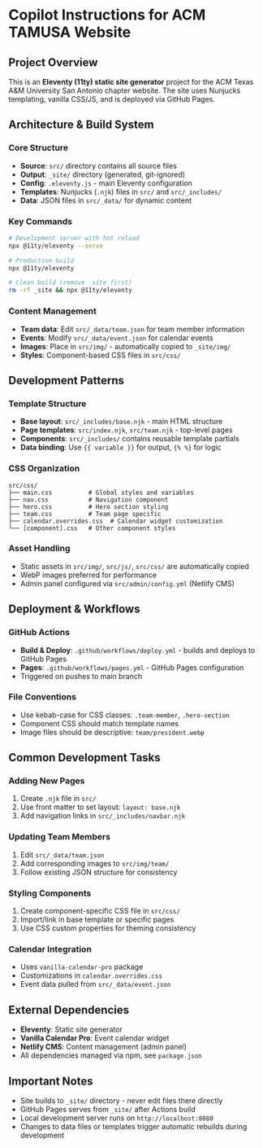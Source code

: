 # Copilot Instructions for ACM TAMUSA Website

## Project Overview
This is an **Eleventy (11ty) static site generator** project for the ACM Texas A&M University San Antonio chapter website. The site uses Nunjucks templating, vanilla CSS/JS, and is deployed via GitHub Pages.

## Architecture & Build System

### Core Structure
- **Source**: `src/` directory contains all source files
- **Output**: `_site/` directory (generated, git-ignored)
- **Config**: `.eleventy.js` - main Eleventy configuration
- **Templates**: Nunjucks (`.njk`) files in `src/` and `src/_includes/`
- **Data**: JSON files in `src/_data/` for dynamic content

### Key Commands
```bash
# Development server with hot reload
npx @11ty/eleventy --serve

# Production build
npx @11ty/eleventy

# Clean build (remove _site first)
rm -rf _site && npx @11ty/eleventy
```

### Content Management
- **Team data**: Edit `src/_data/team.json` for team member information
- **Events**: Modify `src/_data/event.json` for calendar events
- **Images**: Place in `src/img/` - automatically copied to `_site/img/`
- **Styles**: Component-based CSS files in `src/css/`

## Development Patterns

### Template Structure
- **Base layout**: `src/_includes/base.njk` - main HTML structure
- **Page templates**: `src/index.njk`, `src/team.njk` - top-level pages
- **Components**: `src/_includes/` contains reusable template partials
- **Data binding**: Use `{{ variable }}` for output, `{% %}` for logic

### CSS Organization
```
src/css/
├── main.css          # Global styles and variables
├── nav.css           # Navigation component
├── hero.css          # Hero section styling
├── team.css          # Team page specific
├── calendar.overrides.css  # Calendar widget customization
└── [component].css   # Other component styles
```

### Asset Handling
- Static assets in `src/img/`, `src/js/`, `src/css/` are automatically copied
- WebP images preferred for performance
- Admin panel configured via `src/admin/config.yml` (Netlify CMS)

## Deployment & Workflows

### GitHub Actions
- **Build & Deploy**: `.github/workflows/deploy.yml` - builds and deploys to GitHub Pages
- **Pages**: `.github/workflows/pages.yml` - GitHub Pages configuration
- Triggered on pushes to main branch

### File Conventions
- Use kebab-case for CSS classes: `.team-member`, `.hero-section`
- Component CSS should match template names
- Image files should be descriptive: `team/president.webp`

## Common Development Tasks

### Adding New Pages
1. Create `.njk` file in `src/`
2. Use front matter to set layout: `layout: base.njk`
3. Add navigation links in `src/_includes/navbar.njk`

### Updating Team Members
1. Edit `src/_data/team.json`
2. Add corresponding images to `src/img/team/`
3. Follow existing JSON structure for consistency

### Styling Components
1. Create component-specific CSS file in `src/css/`
2. Import/link in base template or specific pages
3. Use CSS custom properties for theming consistency

### Calendar Integration
- Uses `vanilla-calendar-pro` package
- Customizations in `calendar.overrides.css`
- Event data pulled from `src/_data/event.json`

## External Dependencies
- **Eleventy**: Static site generator
- **Vanilla Calendar Pro**: Event calendar widget
- **Netlify CMS**: Content management (admin panel)
- All dependencies managed via npm, see `package.json`

## Important Notes
- Site builds to `_site/` directory - never edit files there directly
- GitHub Pages serves from `_site/` after Actions build
- Local development server runs on `http://localhost:8080`
- Changes to data files or templates trigger automatic rebuilds during development